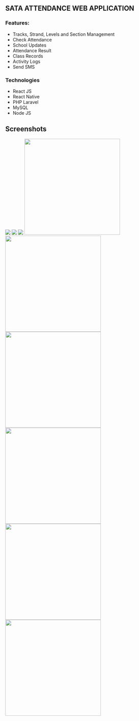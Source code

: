 ## SATA ATTENDANCE WEB APPLICATION

### Features: 
- Tracks, Strand, Levels and Section Management
- Check Attendance
- School Updates
- Attendance Result
- Class Records
- Activity Logs
- Send SMS

### Technologies
- React JS
- React Native
- PHP Laravel
- MySQL
- Node JS

## Screenshots

<img src="https://user-images.githubusercontent.com/22125914/58015825-ced09900-7b2e-11e9-9eef-fb2f9d0d3c96.png"> <img src="https://user-images.githubusercontent.com/22125914/58015828-cf692f80-7b2e-11e9-8b44-8400b5b3328c.png"> <img src="https://user-images.githubusercontent.com/22125914/58015832-d001c600-7b2e-11e9-87dd-f6f63bef1bea.png"> <img src="https://user-images.githubusercontent.com/22125914/58015824-ce380280-7b2e-11e9-80cb-e71ddf9f519a.png" width="300"> <img src="https://user-images.githubusercontent.com/22125914/58015826-ced09900-7b2e-11e9-8d5d-328d40328412.png" width="300"> <img src="https://user-images.githubusercontent.com/22125914/58015827-ced09900-7b2e-11e9-8966-324aaf2c52c3.png" width="300"> <img src="https://user-images.githubusercontent.com/22125914/58015834-d001c600-7b2e-11e9-8db6-98be8b3a09e7.png" width="300"> <img src="https://user-images.githubusercontent.com/22125914/58015835-d09a5c80-7b2e-11e9-8e9f-b04ff90ab533.png" width="300"> <img src="https://user-images.githubusercontent.com/22125914/58015837-d09a5c80-7b2e-11e9-82b9-214a292861a3.png" width="300">
